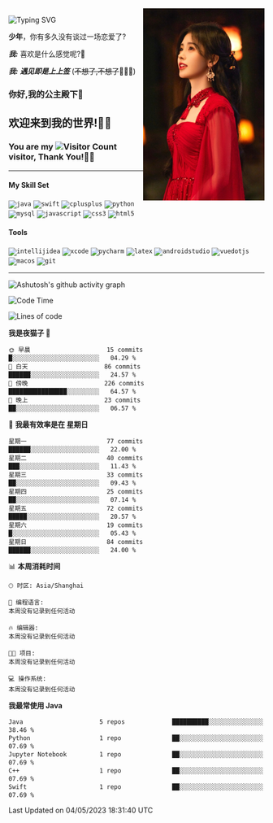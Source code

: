 <!-- **wql521/wql521** is a ✨ _special_ ✨ repository because its `README.md` (this file) appears on your GitHub profile. -->
<img align="right" width=239 src="https://github.com/wql521/wql521/blob/main/鞠婧祎.jpg">

![Typing SVG](https://readme-typing-svg.demolab.com?font=Fira+Code&weight=700&size=31&pause=1000&width=500&height=55&lines=Hi+there%2C+I%E2%80%98m+%E5%B0%98%E4%B8%96%E7%83%9F%E9%9B%A8%E5%AE%A2+!+%F0%9F%AB%B6%F0%9F%8F%BB;%E4%BD%A0%E5%A5%BD%2C+%E6%88%91%E6%98%AF+%E5%B0%98%E4%B8%96%E7%83%9F%E9%9B%A8%E5%AE%A2+!+%F0%9F%AB%B6%F0%9F%8F%BB)

  **少年**，你有多久没有谈过一场恋爱了?
    
  ***我:*** 喜欢是什么感觉呢?🤔
 
  ***我:*** ***遇见即是上上签*** (~~不想了,不想了~~🤦🏻‍♂️)
  ### 你好,我的公主殿下👑
## **欢迎来到我的世界!🥳🥳**

### You are my ![Visitor Count](https://profile-counter.glitch.me/wql521/count.svg) visitor, Thank You!🎉🎉
---

#### My Skill Set
<!-- languages:start -->
<!-- prettier-ignore-start -->
<!-- markdownlint-disable -->
<code><img height="20" src="http://simpleicons.p2hp.com/icons/java.svg" alt="java" /></code>
<code><img height="20" src="https://cdn.simpleicons.org/swift" alt="swift" /></code>
<code><img height="20" src="https://cdn.simpleicons.org/cplusplus" alt="cplusplus" /></code>
<code><img height="20" src="https://cdn.simpleicons.org/python" alt="python" /></code>
<code><img height="20" src="https://cdn.simpleicons.org/mysql" alt="mysql" /></code>
<code><img height="20" src="https://cdn.simpleicons.org/javascript" alt="javascript" /></code>
<code><img height="20" src="https://cdn.simpleicons.org/css3" alt="css3" /></code>
<code><img height="20" src="https://cdn.simpleicons.org/html5" alt="html5" /></code>
<!-- markdownlint-restore -->
<!-- prettier-ignore-end -->

<!-- languages:end -->

#### Tools

<!-- tools:start -->
<!-- prettier-ignore-start -->
<!-- markdownlint-disable -->
<code><img height="20" src="https://cdn.simpleicons.org/intellijidea" alt="intellijidea" /></code>
<code><img height="20" src="https://cdn.simpleicons.org/xcode" alt="xcode" /></code>
<code><img height="20" src="https://cdn.simpleicons.org/pycharm" alt="pycharm" /></code>
<code><img height="20" src="https://cdn.simpleicons.org/latex" alt="latex" /></code>
<code><img height="20" src="https://cdn.simpleicons.org/androidstudio" alt="androidstudio" /></code>
<code><img height="20" src="https://cdn.simpleicons.org/vuedotjs" alt="vuedotjs" /></code>
<code><img height="20" src="https://cdn.simpleicons.org/macos" alt="macos" /></code>
<code><img height="20" src="https://cdn.simpleicons.org/git" alt="git" /></code>
<!-- markdownlint-restore -->
<!-- prettier-ignore-end -->

<!-- tools:end -->

___

![Ashutosh's github activity graph](https://github-readme-activity-graph.cyclic.app/graph?username=wql521&theme=github-light)


<!--START_SECTION:waka-->
![Code Time](http://img.shields.io/badge/Code%20Time-53%20hrs%2018%20mins-blue)

![Lines of code](https://img.shields.io/badge/%E4%BB%8E%E3%80%8CHello%20World%E3%80%8D%E8%B5%B7%E6%88%91%E5%B7%B2%E7%BB%8F%E5%86%99%E4%BA%86-39.8%20thousand%20%E8%A1%8C%E4%BB%A3%E7%A0%81-blue)

**我是夜猫子 🦉** 

```text
🌞 早晨                     15 commits          █░░░░░░░░░░░░░░░░░░░░░░░░   04.29 % 
🌆 白天                     86 commits          ██████░░░░░░░░░░░░░░░░░░░   24.57 % 
🌃 傍晚                     226 commits         ████████████████░░░░░░░░░   64.57 % 
🌙 晚上                     23 commits          ██░░░░░░░░░░░░░░░░░░░░░░░   06.57 % 
```
📅 **我最有效率是在 星期日** 

```text
星期一                      77 commits          ██████░░░░░░░░░░░░░░░░░░░   22.00 % 
星期二                      40 commits          ███░░░░░░░░░░░░░░░░░░░░░░   11.43 % 
星期三                      33 commits          ██░░░░░░░░░░░░░░░░░░░░░░░   09.43 % 
星期四                      25 commits          ██░░░░░░░░░░░░░░░░░░░░░░░   07.14 % 
星期五                      72 commits          █████░░░░░░░░░░░░░░░░░░░░   20.57 % 
星期六                      19 commits          █░░░░░░░░░░░░░░░░░░░░░░░░   05.43 % 
星期日                      84 commits          ██████░░░░░░░░░░░░░░░░░░░   24.00 % 
```


📊 **本周消耗时间** 

```text
🕑︎ 时区: Asia/Shanghai

💬 编程语言: 
本周没有记录到任何活动

🔥 编辑器: 
本周没有记录到任何活动

🐱‍💻 项目: 
本周没有记录到任何活动

💻 操作系统: 
本周没有记录到任何活动
```

**我最常使用 Java** 

```text
Java                     5 repos             ██████████░░░░░░░░░░░░░░░   38.46 % 
Python                   1 repo              ██░░░░░░░░░░░░░░░░░░░░░░░   07.69 % 
Jupyter Notebook         1 repo              ██░░░░░░░░░░░░░░░░░░░░░░░   07.69 % 
C++                      1 repo              ██░░░░░░░░░░░░░░░░░░░░░░░   07.69 % 
Swift                    1 repo              ██░░░░░░░░░░░░░░░░░░░░░░░   07.69 % 
```




 Last Updated on 04/05/2023 18:31:40 UTC
<!--END_SECTION:waka-->


